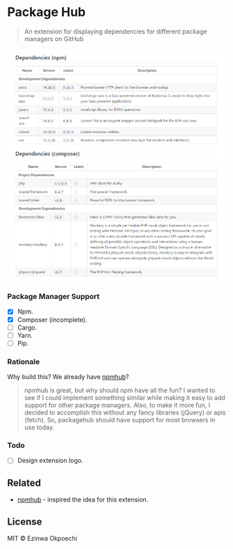 # Package Hub
> An extension for displaying dependencies for different package managers on GitHub

![](screenshot.png)

### Package Manager Support
- [x] Npm.
- [x] Composer (incomplete).
- [ ] Cargo.
- [ ] Yarn.
- [ ] Pip.

### Rationale
Why build this? We already have [npmhub](https://github.com/npmhub/npmhub)?
> npmhub is great, but why should npm have all the fun?
I wanted to see if I could implement something similar while making it easy to
add support for other package managers.
Also, to make it more fun, I decided to accomplish this without any fancy libraries (jQuery) or apis (fetch). So, packagehub should have support for most browsers in use today.

### Todo
- [ ] Design extension logo.

## Related
* [npmhub](https://github.com/npmhub/npmhub) - inspired the idea for this extension.

## License
MIT © Ezinwa Okpoechi
